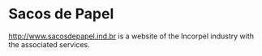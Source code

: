 # Sacos de Papel

http://www.sacosdepapel.ind.br is a website of the Incorpel industry with the associated services.
